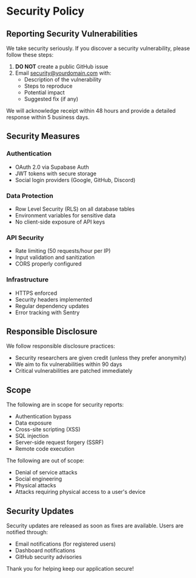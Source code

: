 # Security Policy

## Reporting Security Vulnerabilities

We take security seriously. If you discover a security vulnerability, please follow these steps:

1. **DO NOT** create a public GitHub issue
2. Email security@yourdomain.com with:
   - Description of the vulnerability
   - Steps to reproduce
   - Potential impact
   - Suggested fix (if any)

We will acknowledge receipt within 48 hours and provide a detailed response within 5 business days.

## Security Measures

### Authentication
- OAuth 2.0 via Supabase Auth
- JWT tokens with secure storage
- Social login providers (Google, GitHub, Discord)

### Data Protection
- Row Level Security (RLS) on all database tables
- Environment variables for sensitive data
- No client-side exposure of API keys

### API Security
- Rate limiting (50 requests/hour per IP)
- Input validation and sanitization
- CORS properly configured

### Infrastructure
- HTTPS enforced
- Security headers implemented
- Regular dependency updates
- Error tracking with Sentry

## Responsible Disclosure

We follow responsible disclosure practices:
- Security researchers are given credit (unless they prefer anonymity)
- We aim to fix vulnerabilities within 90 days
- Critical vulnerabilities are patched immediately

## Scope

The following are in scope for security reports:
- Authentication bypass
- Data exposure
- Cross-site scripting (XSS)
- SQL injection
- Server-side request forgery (SSRF)
- Remote code execution

The following are out of scope:
- Denial of service attacks
- Social engineering
- Physical attacks
- Attacks requiring physical access to a user's device

## Security Updates

Security updates are released as soon as fixes are available. Users are notified through:
- Email notifications (for registered users)
- Dashboard notifications
- GitHub security advisories

Thank you for helping keep our application secure!